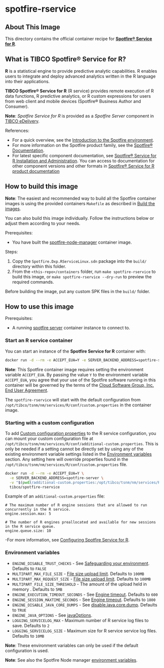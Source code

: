 # spotfire-rservice

## About This Image

This directory contains the official container recipe for **[Spotfire® Service for R](https://docs.tibco.com/pub/sf-rsrv/latest/doc/html/TIB_sf-rsrv_install/index.html)**.

## What is TIBCO Spotfire® Service for R?

**R** is a statistical engine to provide predictive analytic capabilities. 
R enables users to integrate and deploy advanced analytics written in the R language into their applications.

**TIBCO Spotfire® Service for R** (R service) provides remote execution of R data functions, R predictive analytics, or R custom expressions for users from web client and mobile devices (Spotfire® Business Author and Consumer).

**Note**: _Spotfire Service for R_ is provided as a _Spotfire Server_ component in [TIBCO eDelivery](https://edelivery.tibco.com/storefront/index.ep).

References:
- For a quick overview, see the [Introduction to the Spotfire environment](https://docs.tibco.com/pub/spotfire_server/latest/doc/html/TIB_sfire_server_tsas_admin_help/server/topics/introduction_to_the_tibco_spotfire_environment.html). 
- For more information on the Spotfire product family, see the [Spotfire® Documentation](https://docs.tibco.com/products/tibco-spotfire/). 
- For latest specific component documentation, see [Spotfire® Service for R Installation and Administration](https://docs.tibco.com/pub/sf-rsrv/latest/doc/html/TIB_sf-rsrv_install/index.html).
  You can access to documentation for other component versions and other formats in [Spotfire® Service for R product documentation](https://docs.tibco.com/products/tibco-spotfire-service-for-r)

## How to build this image

**Note**: The easiest and recommended way to build all the Spotfire container images is using the provided containers `Makefile` as described in [Build the images](../README.md#build-the-images).

You can also build this image individually.
Follow the instructions below or adjust them according to your needs.

Prerequisites:
- You have built the [spotfire-node-manager](../spotfire-node-manager/README.md) container image.

Steps:
1. Copy the `Spotfire.Dxp.RServiceLinux.sdn` package into the `build/` directory within this folder.
2. From the `<this-repo>/containers` folder, run `make spotfire-rservice` to build this image, or `make spotfire-rservice --dry-run` to preview the required commands.

Before building the image, put any custom SPK files in the `build/` folder.

## How to use this image

Prerequisites:
- A running [spotfire server](../spotfire-server/README.md) container instance to connect to.

### Start an R service container

You can start an instance of the **Spotfire Service for R** container with:
```bash
docker run -d --rm -e ACCEPT_EUA=Y -e SERVER_BACKEND_ADDRESS=spotfire-server tibco/spotfire-rservice
```

**Note**:  This Spotfire container image requires setting the environment variable `ACCEPT_EUA`.
By passing the value `Y` to the environment variable `ACCEPT_EUA`, you agree that your use of the Spotfire software running in this container will be governed by the terms of the [Cloud Software Group, Inc. End User Agreement](https://terms.tibco.com/#end-user-agreement).

The `spotfire-rservice` will start with the default configuration from `/opt/tibco/tsnm/nm/services/R/conf/custom.properties` in the container image.

### Starting with a custom configuration

To add [Custom configuration properties](https://docs.tibco.com/pub/sf-rsrv/latest/doc/html/TIB_sf-rsrv_install/_shared/install/topics/custom_configuration_properties.html) to the R service configuration, you can mount your custom configuration file at `/opt/tibco/tsnm/nm/services/R/conf/additional-custom.properties`.
This is only be needed if a setting cannot be directly set by using any of the existing environment variable settings listed in the [Environment variables](#environment-variables) section.
Any setting here will override properties found in the `/opt/tibco/tsnm/nm/services/R/conf/custom.properties` file.

```bash
docker run -d --rm -e ACCEPT_EUA=Y \
  -e SERVER_BACKEND_ADDRESS=spotfire-server \
  -v "$(pwd)/additional-custom.properties:/opt/tibco/tsnm/nm/services/R/conf/additional-custom.properties" \
  tibco/spotfire-rservice
```

Example of an `additional-custom.properties` file:
``` 
# The maximum number of R engine sessions that are allowed to run concurrently in the R service.
engine.session.max: 5

# The number of R engines preallocated and available for new sessions in the R service queue.
engine.queue.size: 10
``` 
-For more information, see [Configuring Spotfire Service for R](https://docs.tibco.com/pub/sf-rsrv/latest/doc/html/TIB_sf-rsrv_install/_shared/install/topics/configuring_the_service.html).

### Environment variables

- `ENGINE_DISABLE_TRUST_CHECKS` - See [Safeguarding your environment](https://docs.tibco.com/pub/sf-rsrv/latest/doc/html/TIB_sf-rsrv_install/_shared/install/topics/safeguarding_your_environment.html). Defaults to `FALSE`
- `MULTIPART_MAX_FILE_SIZE` - [File size upload limit](https://docs.tibco.com/pub/sf-rsrv/latest/doc/html/TIB_sf-rsrv_install/_shared/install/topics/file_size_limit_for_spring_multipart_file.html). Defaults to `100MB`
- `MULTIPART_MAX_REQUEST_SIZE` - [File size upload limit](https://docs.tibco.com/pub/sf-rsrv/latest/doc/html/TIB_sf-rsrv_install/_shared/install/topics/file_size_limit_for_spring_multipart_file.html). Defaults to `100MB`
- `MULTIPART_FILE_SIZE_THRESHOLD` - The amount of the upload held in memory . Defaults to `5MB`
- `ENGINE_EXECUTION_TIMEOUT_SECONDS` - See [Engine timeout](https://docs.tibco.com/pub/sf-rsrv/latest/doc/html/TIB_sf-rsrv_install/_shared/install/topics/engine_timeout.html). Defaults to `600`
- `ENGINE_SESSION_MAXTIME_SECONDS` - See [Engine timeout](https://docs.tibco.com/pub/sf-rsrv/latest/doc/html/TIB_sf-rsrv_install/_shared/install/topics/engine_timeout.html). Defaults to `1800`
- `ENGINE_DISABLE_JAVA_CORE_DUMPS` - See [disable.java.core.dump](https://docs.tibco.com/pub/sf-rsrv/latest/doc/html/TIB_sf-rsrv_install/_shared/install/topics/manage_java_options.html). Defaults to `TRUE`
- `ENGINE_JAVA_OPTIONS` - See [javaOptions](https://docs.tibco.com/pub/sf-rsrv/latest/doc/html/TIB_sf-rsrv_install/_shared/install/topics/manage_java_options.html).
- `LOGGING_SERVICELOG_MAX` - Maximum number of R service log files to save. Defaults to `2`
- `LOGGING_SERVICELOG_SIZE` - Maximum size for R service service log files. Defaults to `10MB`

**Note**: These environment variables can only be used if the default configuration is used.

**Note**: See also the Spotfire Node manager [environment variables](../spotfire-node-manager/README.md#environment-variables).
